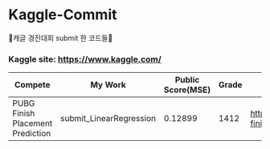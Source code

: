 # Kaggle-Commit
🏅캐글 경진대회 submit 한 코드들🏅




### Kaggle site: https://www.kaggle.com/
|Compete|My Work|Public Score(MSE)|Grade|link|
|--------|-------|---------|-------|------|
|PUBG Finish Placement Prediction|submit_LinearRegression|0.12899|1412|https://www.kaggle.com/c/pubg-finish-placement-prediction|
